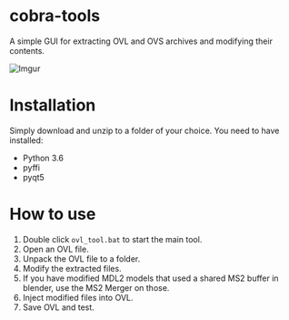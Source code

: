# cobra-tools
A simple GUI for extracting OVL and OVS archives and modifying their contents.

![Imgur](https://i.imgur.com/ow8rKVd.png)

# Installation
Simply download and unzip to a folder of your choice. You need to have installed:
- Python 3.6
- pyffi
- pyqt5

# How to use
1) Double click `ovl_tool.bat` to start the main tool.
2) Open an OVL file.
3) Unpack the OVL file to a folder.
4) Modify the extracted files.
5) If you have modified MDL2 models that used a shared MS2 buffer in blender, use the MS2 Merger on those.
6) Inject modified files into OVL.
7) Save OVL and test.

